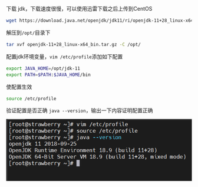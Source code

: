 下载 jdk，下载速度很慢，可以使用迅雷下载之后上传到CentOS

```bash
wget https://download.java.net/openjdk/jdk11/ri/openjdk-11+28_linux-x64_bin.tar.gz
```

解压到`/opt/`目录下

```bash
tar xvf openjdk-11+28_linux-x64_bin.tar.gz -C /opt/
```

配置jdk环境变量，`vim /etc/profile`添加如下配置

```bash
export JAVA_HOME=/opt/jdk-11
export PATH=$PATH:$JAVA_HOME/bin
```

使配置生效

```bash
source /etc/profile
```

验证配置是否正确 `java --version`，输出一下内容证明配置正确

![](../../image/0f6e45f5-98be-48a4-8c73-15e95f21fa52.png)
        
